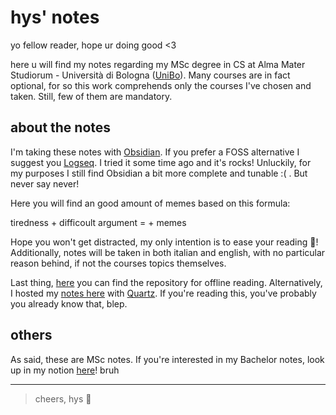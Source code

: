 # **hys' notes**

yo fellow reader, hope ur doing good <3

here u will find my notes regarding my MSc degree in CS at Alma Mater Studiorum - Università di Bologna ([UniBo](https://www.unibo.it/it)).  Many courses are in fact optional, for so this work comprehends only the courses I've chosen and taken. Still, few of them are mandatory.

## **about the notes**

I'm taking these notes with [Obsidian](https://obsidian.md/). If you prefer a FOSS alternative I suggest you [Logseq](https://logseq.com/). I tried it some time ago and it's rocks! Unluckily, for my purposes I still find Obsidian a bit more complete and tunable :( . 
But never say never!

Here you will find an good amount of memes based on this formula:

tiredness + difficoult argument = + memes

Hope you won't get distracted, my only intention is to ease your reading 🫢! Additionally, notes will be taken in both italian and english, with no particular reason behind, if not the courses topics themselves.

Last thing, [here](https://github.com/hyspxt/cs-md-notes) you can find the repository for offline reading. Alternatively, I hosted my [notes here](https://hyspxt.github.io/md-notes/) with [Quartz](https://quartz.jzhao.xyz/). If you're reading this, you've probably you already know that, blep.

## **others**

As said, these are MSc notes. If you're interested in my Bachelor notes, look up in my notion [here](https://www.notion.so/hyspxt/Inter-Notion-e5ab19fb7d274f158a78949edefc63e6?source=copy_link)! bruh

---

> cheers, hys 🫶